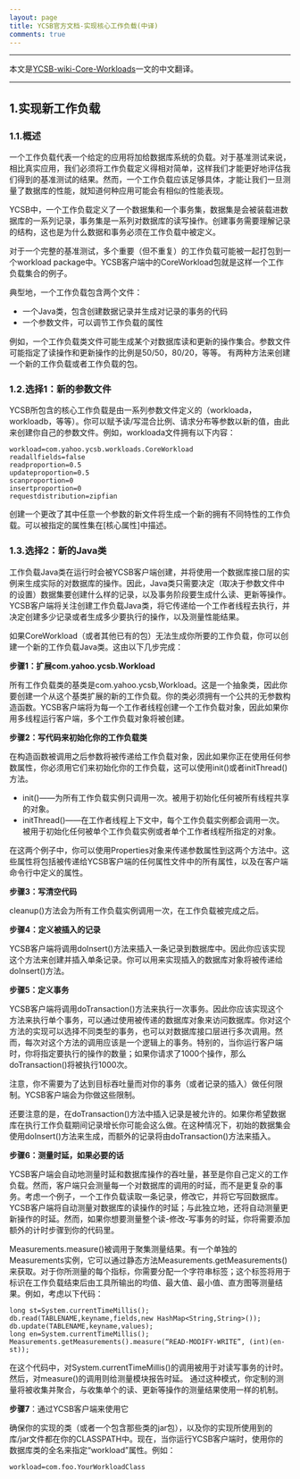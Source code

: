 ```yaml
---
layout: page
title: YCSB官方文档-实现核心工作负载(中译)
comments: true
---
```


---

本文是[YCSB-wiki-Core-Workloads](https://github.com/brianfrankcooper/YCSB/wiki/Core-Workloads)一文的中文翻译。

---

## 1.实现新工作负载

### 1.1.概述

一个工作负载代表一个给定的应用将加给数据库系统的负载。对于基准测试来说，相比真实应用，我们必须将工作负载定义得相对简单，这样我们才能更好地评估我们得到的基准测试的结果。然而，一个工作负载应该足够具体，才能让我们一旦测量了数据库的性能，就知道何种应用可能会有相似的性能表现。

YCSB中，一个工作负载定义了一个数据集和一个事务集，数据集是会被装载进数据库的一系列记录，事务集是一系列对数据库的读写操作。创建事务需要理解记录的结构，这也是为什么数据和事务必须在工作负载中被定义。

对于一个完整的基准测试，多个重要（但不重复）的工作负载可能被一起打包到一个workload package中。YCSB客户端中的CoreWorkload包就是这样一个工作负载集合的例子。

典型地，一个工作负载包含两个文件：

- 一个Java类，包含创建数据记录并生成对记录的事务的代码
- 一个参数文件，可以调节工作负载的属性

例如，一个工作负载类文件可能生成某个对数据库读和更新的操作集合。参数文件可能指定了读操作和更新操作的比例是50/50，80/20，等等。
有两种方法来创建一个新的工作负载或者工作负载的包。

### 1.2.选择1：新的参数文件

YCSB所包含的核心工作负载是由一系列参数文件定义的（workloada，workloadb，等等）。你可以赋予读/写混合比例、请求分布等参数以新的值，由此来创建你自己的参数文件。例如，workloada文件拥有以下内容：

```shell
workload=com.yahoo.ycsb.workloads.CoreWorkload
readallfields=false
readproportion=0.5
updateproportion=0.5
scanproportion=0
insertproportion=0
requestdistribution=zipfian
```

创建一个更改了其中任意一个参数的新文件将生成一个新的拥有不同特性的工作负载。可以被指定的属性集在[核心属性]中描述。

### 1.3.选择2：新的Java类

工作负载Java类在运行时会被YCSB客户端创建，并将使用一个数据库接口层的实例来生成实际的对数据库的操作。因此，Java类只需要决定（取决于参数文件中的设置）数据集要创建什么样的记录，以及事务阶段要生成什么读、更新等操作。YCSB客户端将关注创建工作负载Java类，将它传递给一个工作者线程去执行，并决定创建多少记录或者生成多少要执行的操作，以及测量性能结果。

如果CoreWorkload（或者其他已有的包）无法生成你所要的工作负载，你可以创建一个新的工作负载Java类。这由以下几步完成：

**步骤1：扩展com.yahoo.ycsb.Workload**

所有工作负载类的基类是com.yahoo.ycsb,Workload。这是一个抽象类，因此你要创建一个从这个基类扩展的新的工作负载。你的类必须拥有一个公共的无参数构造函数。YCSB客户端将为每一个工作者线程创建一个工作负载对象，因此如果你用多线程运行客户端，多个工作负载对象将被创建。

**步骤2：写代码来初始化你的工作负载类**

在构造函数被调用之后参数将被传递给工作负载对象，因此如果你正在使用任何参数属性，你必须用它们来初始化你的工作负载，这可以使用init()或者initThread()方法。

- init()——为所有工作负载实例只调用一次。被用于初始化任何被所有线程共享的对象。
- initThread()——在工作者线程上下文中，每个工作负载实例都会调用一次。被用于初始化任何被单个工作负载实例或者单个工作者线程所指定的对象。

在这两个例子中，你可以使用Properties对象来传递参数属性到这两个方法中。这些属性将包括被传递给YCSB客户端的任何属性文件中的所有属性，以及在客户端命令行中定义的属性。

**步骤3：写清空代码**

cleanup()方法会为所有工作负载实例调用一次，在工作负载被完成之后。

**步骤4：定义被插入的记录**

YCSB客户端将调用doInsert()方法来插入一条记录到数据库中。因此你应该实现这个方法来创建并插入单条记录。你可以用来实现插入的数据库对象将被传递给doInsert()方法。

**步骤5：定义事务**

YCSB客户端将调用doTransaction()方法来执行一次事务。因此你应该实现这个方法来执行单个事务，可以通过使用被传递的数据库对象来访问数据库。你对这个方法的实现可以选择不同类型的事务，也可以对数据库接口层进行多次调用。然而，每次对这个方法的调用应该是一个逻辑上的事务。特别的，当你运行客户端时，你将指定要执行的操作的数量；如果你请求了1000个操作，那么doTransaction()将被执行1000次。

注意，你不需要为了达到目标吞吐量而对你的事务（或者记录的插入）做任何限制。YCSB客户端会为你做这些限制。

还要注意的是，在doTransaction()方法中插入记录是被允许的。如果你希望数据库在执行工作负载期间记录增长你可能会这么做。在这种情况下，初始的数据集会使用doInsert()方法来生成，而额外的记录将由doTransaction()方法来插入。

**步骤6：测量时延，如果必要的话**

YCSB客户端会自动地测量时延和数据库操作的吞吐量，甚至是你自己定义的工作负载。然而，客户端只会测量每一个对数据库的调用的时延，而不是更复杂的事务。考虑一个例子，一个工作负载读取一条记录，修改它，并将它写回数据库。YCSB客户端将自动测量对数据库的读操作的时延；与此独立地，还将自动测量更新操作的时延。然而，如果你想要测量整个读-修改-写事务的时延，你将需要添加额外的计时步骤到你的代码里。

Measurements.measure()被调用于聚集测量结果。有一个单独的Measurements实例，它可以通过静态方法Measurements.getMeasurements()来获取。对于你所测量的每个指标，你需要分配一个字符串标签；这个标签将用于标识在工作负载结束后由工具所输出的均值、最大值、最小值、直方图等测量结果。例如，考虑以下代码：

```shell
long st=System.currentTimeMillis();
db.read(TABLENAME,keyname,fields,new HashMap<String,String>());
db.update(TABLENAME,keyname,values);
long en=System.currentTimeMillis();
Measurements.getMeasurements().measure(“READ-MODIFY-WRITE”, (int)(en-st));
```

在这个代码中，对System.currentTimeMillis()的调用被用于对读写事务的计时。然后，对measure()的调用则给测量模块报告时延。
通过这种模式，你定制的测量将被收集并聚合，与收集单个的读、更新等操作的测量结果使用一样的机制。

**步骤7**：通过YCSB客户端来使用它

确保你的实现的类（或者一个包含那些类的jar包），以及你的实现所使用到的库/jar文件都在你的CLASSPATH中。现在，当你运行YCSB客户端时，使用你的数据库类的全名来指定“workload”属性。例如：

```shell
workload=com.foo.YourWorkloadClass
```
